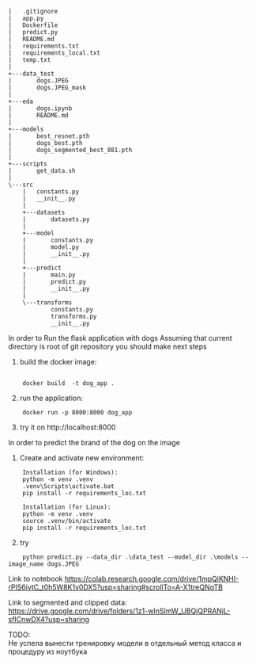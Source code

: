 ```
|   .gitignore    
|   app.py   
|   Dockerfile  
|   predict.py   
|   README.md   
|   requirements.txt   
|   requirements_local.txt   
|   temp.txt   
|      
+---data_test   
|       dogs.JPEG     
|       dogs.JPEG_mask   
|          
+---eda   
|       dogs.ipynb   
|       README.md   
|       
+---models   
|       best_resnet.pth   
|       dogs_best.pth   
|       dogs_segmented_best_881.pth   
|         
+---scripts   
|       get_data.sh   
|          
\---src  
    |   constants.py  
    |   __init__.py  
    |     
    +---datasets  
    |       datasets.py  
    |         
    +---model  
    |       constants.py  
    |       model.py  
    |       __init__.py  
    |         
    +---predict  
    |       main.py  
    |       predict.py  
    |       __init__.py  
    |       
    \---transforms  
            constants.py  
            transforms.py  
            __init__.py  
```

   
In order to Run the flask application with dogs
Assuming that current directory is root of git repository you should make next steps
1) build the docker image:
```

    docker build  -t dog_app .
```

2) run the application:
```
    docker run -p 8000:8000 dog_app
```
3) try it on http://localhost:8000

 In order to predict the brand of the dog on the image

1) Create and activate new environment:
```
    Installation (for Windows):
    python -m venv .venv
    .venv\Scripts\activate.bat
    pip install -r requirements_loc.txt

    Installation (for Linux):
    python -m venv .venv
    source .venv/bin/activate
    pip install -r requirements_loc.txt
```
2) try
```
    python predict.py --data_dir .\data_test --model_dir .\models --image_name dogs.JPEG
```

Link to notebook
https://colab.research.google.com/drive/1mpQiKNHI-rPlS6iytC_t0h5W8K1v0DX5?usp=sharing#scrollTo=A-X1treQNqTB


Link to segmented and clipped data:
https://drive.google.com/drive/folders/1z1-wInSImW_UBQjQPRANjL-sfICnwDX4?usp=sharing

TODO:    
Не успела вынести тренировку модели в отдельный метод класса и процедуру из ноутбука
